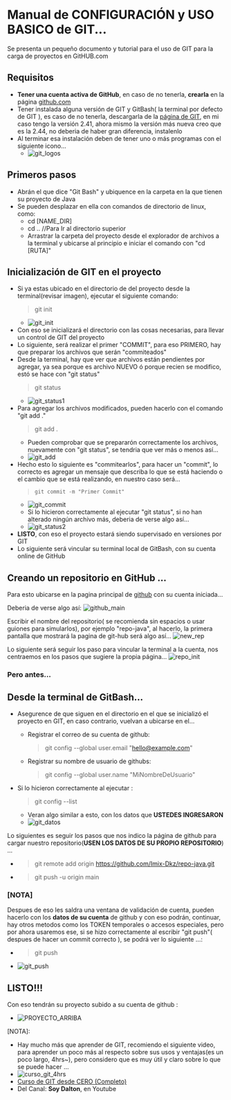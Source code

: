 # Manual de CONFIGURACIÓN y USO BASICO de GIT...
Se presenta un pequeño documento y tutorial para el uso de GIT para la carga de proyectos en GitHUB.com

## Requisitos 
* **Tener una cuenta activa de GitHub**, en caso de no tenerla, **crearla** en la página [github.com](https://github.com)
* Tener instalada alguna versión de GIT y GitBash( la terminal por defecto de GIT ), es caso de no tenerla, descargarla de la [página de GIT](https://git-scm.com/downloads), en mi caso tengo la versión 2.41, ahora mismo la versión más nueva creo que es la 2.44, no deberia de haber gran diferencia, instalenlo
* Al terminar esa instalación deben de tener uno o más programas con el siguiente icono...
  + ![git_logos](git_logos.png)

## Primeros pasos
* Abrán el que dice "Git Bash" y ubiquence en la carpeta en la que tienen su proyecto de Java
* Se pueden desplazar en ella con comandos de directorio de linux, como:
  + cd [NAME_DIR] 
  + cd ..         //Para Ir al directorio superior
  + Arrastrar la carpeta del proyecto desde el explorador de archivos a la terminal y ubicarse al principio e iniciar el comando con "cd [RUTA]"
  
## Inicialización de GIT en el proyecto
* Si ya estas ubicado en el directorio de del proyecto desde la terminal(revisar imagen), ejecutar el siguiente comando:
    >    git init 
    + ![git_init](git_init.png)
* Con eso se inicializará el directorio con las cosas necesarias, para llevar un control de GIT del proyecto
* Lo siguiente, será realizar el primer "COMMIT", para eso PRIMERO, hay que preparar los archivos que serán "commiteados"
* Desde la terminal, hay que ver que archivos están pendientes por agregar, ya sea porque es archivo NUEVO ó porque recien se modifico, estó se hace con "git status"
    >    git status
    + ![git_status1](git_status1.png)
* Para agregar los archivos modificados, pueden hacerlo con el comando "git add ."
    >    git add .
    + Pueden comprobar que se prepararón correctamente los archivos, nuevamente con "git status", se tendria que ver más o menos así...
    + ![git_add](git_add.png)
* Hecho esto lo siguiente es "commitearlos", para hacer un "commit", lo correcto es agregar un mensaje que describa lo que se está haciendo o el cambio que se está realizando, en nuestro caso será...
    >     git commit -m "Primer Commit"
    + ![git_commit](git_commit.png)
    + Si lo hicieron correctamente al ejecutar "git status", si no han alterado ningún archivo más, deberia de verse algo así...
    + ![git_status2](git_status2.png)
* **LISTO**, con eso el proyecto estará siendo supervisado en versiones por GIT 
* Lo siguiente será vincular su terminal local de GitBash, con su cuenta online de GitHub

## Creando un repositorio en GitHub ...
Para esto ubicarse en la pagina principal de [github](github.com) con su cuenta iniciada...

Deberia de verse algo así:
![github_main](github_main.png)


Escribir el nombre del repositorio( se recomienda sin espacios o usar guiones para simularlos), por ejemplo "repo-java", al hacerlo, la primera pantalla que mostrará la pagina de git-hub será algo así...
![new_rep](new_repo.png)
 
Lo siguiente será seguir los paso para vincular la terminal a la cuenta, nos centraemos en los pasos que sugiere la propia página...
![repo_init](repo_init.png)

### **Pero antes**... 
## Desde la terminal de GitBash...
* Asegurence de que siguen en el directorio en el que se inicializó el proyecto en GIT, en caso contrario, vuelvan a ubicarse en el...
  + Registrar el correo de su cuenta de github:
    >    git config --global user.email "hello@example.com"
  + Registrar su nombre de usuario de githubs:
    >    git config --global user.name "MiNombreDeUsuario"

* Si lo hicieron correctamente al ejecutar :
    >    git config --list
  + Veran algo similar a esto, con los datos que **USTEDES INGRESARON**
  + ![git_datos](git_datos.png)

Lo siguientes es seguir los pasos que nos indico la página de github para cargar nuestro repositorio(**USEN LOS DATOS DE SU PROPIO REPOSITORIO**) ...
  + >    git remote add origin https://github.com/Imix-Dkz/repo-java.git
  + >    git push -u origin main

### [NOTA]
Despues de eso les saldra una ventana de validación de cuenta, pueden hacerlo con los **datos de su cuenta** de github y con eso podrán, continuar, hay otros metodos como los TOKEN temporales o accesos especiales, pero por ahora usaremos ese, si se hizo correctamente al escribir "git push"( despues de hacer un commit correcto ), se podrá ver lo siguiente ...:
* >    git push
* ![git_push](git_push.png)

## LISTO!!!
Con eso tendrán su proyecto subido a su cuenta de github :
 * ![PROYECTO_ARRIBA](PROYECTO_ARRIBA.png)

[NOTA]:
* Hay mucho más que aprender de GIT, recomiendo el siguiente video, para aprender un poco más al respecto sobre sus usos y ventajas(es un poco largo, 4hrs~), pero considero que es muy útil y claro sobre lo que se puede hacer ...
* ![curso_git_4hrs](curso_git_4hrs.png)
* [Curso de GIT desde CERO (Completo)](https://youtu.be/9ZJ-K-zk_Go?si=AplYhpwiIQ_zyb7G)
* Del Canal: **Soy Dalton**, en Youtube